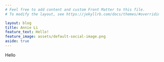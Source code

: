```yaml
---
# Feel free to add content and custom Front Matter to this file.
# To modify the layout, see https://jekyllrb.com/docs/themes/#overriding-theme-defaults

layout: blog
title: Annie Li
feature_text: Hello!
feature_image: assets/default-social-image.png
aside: true
---
```


Hello